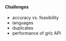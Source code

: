 #### Challenges<!-- .element: style="float: left" -->

* accuracy vs. feasibility<!-- .element: class="fragment" -->
* languages<!-- .element: class="fragment" -->
* duplicates<!-- .element: class="fragment" -->
* performance of grlc API<!-- .element: class="fragment" --> 